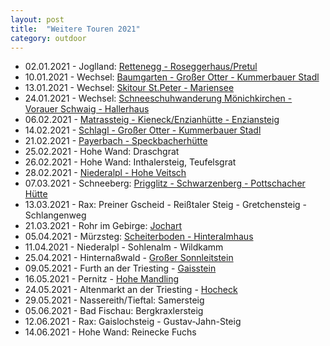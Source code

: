 ```yaml
---
layout: post
title:  "Weitere Touren 2021"
category: outdoor
---
```

* 02.01.2021 - Joglland: [Rettenegg - Roseggerhaus/Pretul](https://www.alpenvereinaktiv.com/s/xfvcr)
* 10.01.2021 - Wechsel: [Baumgarten - Großer Otter - Kummerbauer Stadl](https://www.alpenvereinaktiv.com/s/xqUgt)
* 13.01.2021 - Wechsel: [Skitour St.Peter - Mariensee](https://www.alpenvereinaktiv.com/s/yCJuE) 
* 24.01.2021 - Wechsel: [Schneeschuhwanderung Mönichkirchen - Vorauer Schwaig - Hallerhaus](https://www.alpenvereinaktiv.com/s/y9aeA)
* 06.02.2021 - [Matrassteig - Kieneck/Enzianhütte - Enziansteig](https://www.alpenvereinaktiv.com/s/xfyfH)
* 14.02.2021 - [Schlagl - Großer Otter - Kummerbauer Stadl](https://www.alpenvereinaktiv.com/s/ydvgv)
* 21.02.2021 - [Payerbach - Speckbacherhütte](https://www.alpenvereinaktiv.com/s/kRoM)
* 25.02.2021 - Hohe Wand: Draschgrat
* 26.02.2021 - Hohe Wand: Inthalersteig, Teufelsgrat
* 28.02.2021 - [Niederalpl - Hohe Veitsch](https://www.alpenvereinaktiv.com/s/yyzpX)
* 07.03.2021 - Schneeberg: [Prigglitz - Schwarzenberg - Pottschacher Hütte](https://www.alpenvereinaktiv.com/s/zB3eE)
* 13.03.2021 - Rax: Preiner Gscheid - Reißtaler Steig - Gretchensteig - Schlangenweg
* 21.03.2021 - Rohr im Gebirge: [Jochart](https://www.alpenvereinaktiv.com/s/yVHRa)
* 05.04.2021 - Mürzsteg: [Scheiterboden - Hinteralmhaus](https://www.alpenvereinaktiv.com/s/xnoKX)
* 11.04.2021 - Niederalpl - Sohlenalm - Wildkamm
* 25.04.2021 - Hinternaßwald - [Großer Sonnleitstein](https://www.alpenvereinaktiv.com/s/xK99k)
* 09.05.2021 - Furth an der Triesting - [Gaisstein](https://www.alpenvereinaktiv.com/s/IOvmfB)
* 16.05.2021 - Pernitz - [Hohe Mandling](https://www.alpenvereinaktiv.com/s/IIGWdP)  
* 24.05.2021 - Altenmarkt an der Triesting - [Hocheck](https://www.alpenvereinaktiv.com/s/IIGVmX)
* 29.05.2021 - Nassereith/Tieftal: Samersteig
* 05.06.2021 - Bad Fischau: Bergkraxlersteig
* 12.06.2021 - Rax: Gaislochsteig - Gustav-Jahn-Steig
* 14.06.2021 - Hohe Wand: Reinecke Fuchs
